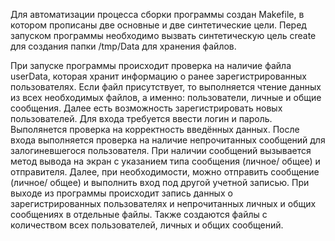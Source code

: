 Для автоматизации процесса сборки программы создан Makefile, в котором прописаны две основные и две синтетические цели.
Перед запуском программы необходимо вызвать синтетическую цель create для создания папки /tmp/Data для хранения файлов.

При запуске программы происходит проверка на наличие файла userData, которая хранит информацию о ранее зарегистрированных пользователях.
Если файл присутствует, то выполняется чтение данных из всех необходимых файлов, а именно: пользователи, личные и общие сообщения.
Далее есть возможность зарегистрировать новых пользователей.
Для входа требуется ввести логин и пароль.
Выполянется проверка на корректность введённых данных.
После входа выполняется проверка на наличие непрочитанных сообщений для залогиневшегося пользователя.
При наличии сообщений вызывается метод вывода на экран с указанием типа сообщения (личное/ общее) и отправителя.
Далее, при необходимости, можно отправить сообщение (личное/ общее) и выполнить вход под другой учетной записью.
При выходе из программы происходит запись данных о зарегистрированных пользователях и непрочитанных личных и общих сообщениях в отдельные файлы.
Также создаются файлы с количеством всех пользователей, личных и общих сообщений.
